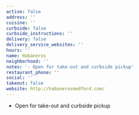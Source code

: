 ```yaml
---
active: false
address: ''
cuisine: ''
curbside: false
curbside_instructions: ''
delivery: false
delivery_service_websites: ''
hours: ''
name: Habaneros
neighborhood: ''
notes: '- Open for take-out and curbside pickup'
restaurant_phone: ''
social: ''
takeout: false
website: http://habanerosmedford.com/
---
```


- Open for take-out and curbside pickup